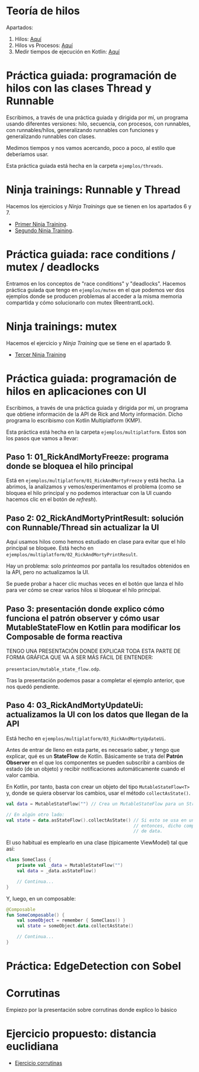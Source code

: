 # Teoría de hilos
Apartados:
1. Hilos: [Aquí](https://github.com/rgmf/psp/blob/main/ut/02_programacion_multihilo/apuntes/01_hilos.md)
2. Hilos vs Procesos: [Aquí](https://github.com/rgmf/psp/blob/main/ut/02_programacion_multihilo/apuntes/02_hilos_vs_procesos.md)
3. Medir tiempos de ejecución en Kotlin: [Aquí](https://github.com/rgmf/psp/blob/main/ut/02_programacion_multihilo/apuntes/03_medir_tiempos.md)

# Práctica guiada: programación de hilos con las clases Thread y Runnable
Escribimos, a través de una práctica guiada y dirigida por mí, un programa usando diferentes versiones: hilo, secuencia, con procesos, con runnables, con runnables/hilos, generalizando runnables con funciones y generalizando runnables con clases.

Medimos tiempos y nos vamos acercando, poco a poco, al estilo que deberíamos usar.

Esta práctica guiada está hecha en la carpeta `ejemplos/threads`.

# Ninja trainings: Runnable y Thread
Hacemos los ejercicios y *Ninja Trainings* que se tienen en los apartados 6 y 7.

- [Primer Ninja Training](https://github.com/rgmf/psp/blob/main/ut/02_programacion_multihilo/apuntes/06_ejercicio.md).
- [Segundo Ninja Training](https://github.com/rgmf/psp/blob/main/ut/02_programacion_multihilo/apuntes/07_ejercicio.md).

# Práctica guiada: race conditions / mutex / deadlocks
Entramos en los conceptos de "race conditions" y "deadlocks". Hacemos práctica guiada que tengo en `ejemplos/mutex` en el que podemos ver dos ejemplos donde se producen problemas al acceder a la misma memoria compartida y cómo solucionarlo con mutex (ReentrantLock).

# Ninja trainings: mutex
Hacemos el ejercicio y *Ninja Training* que se tiene en el apartado 9.

- [Tercer Ninja Training](https://github.com/rgmf/psp/blob/main/ut/02_programacion_multihilo/apuntes/09_ejercicio.md)

# Práctica guiada: programación de hilos en aplicaciones con UI
Escribimos, a través de una práctica guiada y dirigida por mí, un programa que obtiene información de la API de Rick and Morty información. Dicho programa lo escribismo con Kotlin Multiplatform (KMP).

Esta práctica está hecha en la carpeta `ejemplos/multiplatform`. Estos son los pasos que vamos a llevar:

## Paso 1: 01_RickAndMortyFreeze: programa donde se bloquea el hilo principal
Está en `ejemplos/multiplatform/01_RickAndMortyFreeze` y está hecha. La abrimos, la analizamos y vemos/experimentamos el problema (como se bloquea el hilo principal y no podemos interactuar con la UI cuando hacemos clic en el botón de *refresh*).

## Paso 2: 02_RickAndMortyPrintResult: solución con Runnable/Thread sin actualizar la UI
Aquí usamos hilos como hemos estudiado en clase para evitar que el hilo principal se bloquee. Está hecho en `ejemplos/multiplatform/02_RickAndMortyPrintResult`.

Hay un problema: solo *printeamos* por pantalla los resultados obtenidos en la API, pero no actualizamos la UI.

Se puede probar a hacer clic muchas veces en el botón que lanza el hilo para ver cómo se crear varios hilos si bloquear el hilo principal.

## Paso 3: presentación donde explico cómo funciona el patrón observer y cómo usar MutableStateFlow en Kotlin para modificar los Composable de forma reactiva
TENGO UNA PRESENTACIÓN DONDE EXPLICAR TODA ESTA PARTE DE FORMA GRÁFICA QUE VA A SER MÁS FÁCIL DE ENTENDER:

`presentacion/mutable_state_flow.odp`.

Tras la presentación podemos pasar a completar el ejemplo anterior, que nos quedó pendiente.

## Paso 4: 03_RickAndMortyUpdateUi: actualizamos la UI con los datos que llegan de la API
Está hecho en `ejemplos/multiplatform/03_RickAndMortyUpdateUi`.

Antes de entrar de lleno en esta parte, es necesario saber, y tengo que explicar, qué es un **StateFlow** de Kotlin. Básicamente se trata del **Patrón Observer** en el que los componentes se pueden subscribir a cambios de estado (de un objeto) y recibir notificaciones automáticamente cuando el valor cambia.

En Kotlin, por tanto, basta con crear un objeto del tipo `MutableStateFlow<T>` y, donde se quiera observar los cambios, usar el método `collectAsState()`.

```kotlin
val data = MutableStateFlow("") // Crea un MutableStateFlow para un String cuyo valor inicial es ""

// En algún otro lado:
val state = data.asStateFlow().collectAsState() // Si esto se usa en un Composable (sería lo normal en UI apps)
                                                // entonces, dicho composable se reconstruirá si cambia el valor
                                                // de data.
```

El uso habitual es emplearlo en una clase (típicamente ViewModel) tal que así:
```kotlin
class SomeClass {
    private val _data = MutableStateFlow("")
    val data = _data.asStateFlow()

    // Continua...
}
```

Y, luego, en un composable:
```kotlin
@Composable
fun SomeComposable() {
    val someObject = remember { SomeClass() }
    val state = someObject.data.collectAsState()

    // Continua...
}
```

# Práctica: EdgeDetection con Sobel

# Corrutinas

Empiezo por la presentación sobre corrutinas donde explico lo básico

# Ejercicio propuesto: distancia euclidiana

- [Ejercicio corrutinas](https://github.com/rgmf/psp/blob/main/ut/02_programacion_multihilo/apuntes/12_ejercicio.md)

